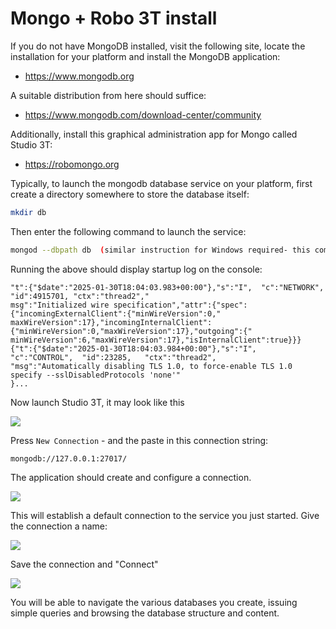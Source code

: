 # Mongo + Robo 3T install

If you do not have MongoDB installed, visit the following site, locate the installation for your platform and install the MongoDB application:

- <https://www.mongodb.org>

A suitable distribution from here should suffice:

- <https://www.mongodb.com/download-center/community>

Additionally, install this graphical administration app for Mongo called Studio 3T:

- <https://robomongo.org>

Typically, to launch the mongodb database service on your platform, first create a directory somewhere to store the database itself:

~~~bash
mkdir db
~~~

Then enter the following command to launch the service:

~~~bash
mongod --dbpath db  (similar instruction for Windows required- this command does not work in Powershell)
~~~

Running the above should display startup log on the console:

~~~text
"t":{"$date":"2025-01-30T18:04:03.983+00:00"},"s":"I",  "c":"NETWORK",  "id":4915701, "ctx":"thread2","
msg":"Initialized wire specification","attr":{"spec":{"incomingExternalClient":{"minWireVersion":0,"
maxWireVersion":17},"incomingInternalClient":{"minWireVersion":0,"maxWireVersion":17},"outgoing":{"
minWireVersion":6,"maxWireVersion":17},"isInternalClient":true}}}
{"t":{"$date":"2025-01-30T18:04:03.984+00:00"},"s":"I",  "c":"CONTROL",  "id":23285,   "ctx":"thread2",
"msg":"Automatically disabling TLS 1.0, to force-enable TLS 1.0 specify --sslDisabledProtocols 'none'"
}...
~~~

Now launch Studio 3T, it may look like this

![](img/15.png)

Press `New Connection` - and the paste in this connection string:

~~~
mongodb://127.0.0.1:27017/
~~~

The application should create and configure a connection.

![](img/16.png)



This will establish a default connection to the service you just started. Give the connection a name:

![](img/18.png)

Save the connection and "Connect"

![](img/19.png)

You will be able to navigate the various databases you create, issuing simple queries and browsing the database structure and content.
